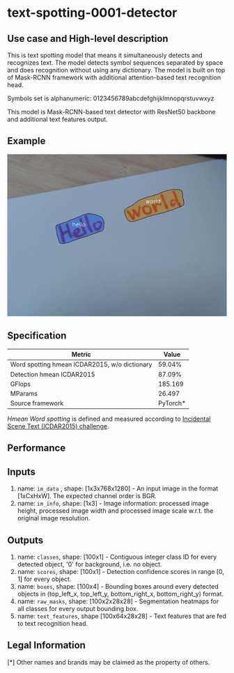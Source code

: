 # text-spotting-0001-detector

## Use case and High-level description

This is text spotting model that means it simultaneously detects and
recognizes text. The model detects symbol sequences separated by space and does
recognition without using any dictionary. The model is built on top of Mask-RCNN
framework with additional attention-based text recognition head.

Symbols set is alphanumeric: 0123456789abcdefghijklmnopqrstuvwxyz

This model is Mask-RCNN-based text detector with ResNet50 backbone and additional text features output.

## Example

![](./text-spotting-0001.png)

## Specification

| Metric                                        | Value     |
|-----------------------------------------------|-----------|
| Word spotting hmean ICDAR2015, w/o dictionary | 59.04%    |
| Detection hmean ICDAR2015                     | 87.09%    |
| GFlops                                        | 185.169   |
| MParams                                       | 26.497    |
| Source framework                              | PyTorch\* |

*Hmean Word spotting* is defined and measured according to
[Incidental Scene Text (ICDAR2015) challenge](https://rrc.cvc.uab.es/?ch=4&com=introduction).

## Performance

## Inputs

1.	name: `im_data` , shape: [1x3x768x1280] - An input image in the format
    [1xCxHxW]. The expected channel order is BGR.
1.	name: `im_info`, shape: [1x3] - Image information: processed image height,
    processed image width and processed image scale
    w.r.t. the original image resolution.

## Outputs

1.	name: `classes`, shape: [100x1] - Contiguous integer class ID for every
    detected object, '0' for background, i.e. no object.
1.	name: `scores`, shape: [100x1] - Detection confidence scores in range [0, 1]
    for every object.
1.	name: `boxes`, shape: [100x4] - Bounding boxes around every detected objects
    in (top_left_x, top_left_y, bottom_right_x, bottom_right_y) format.
1.	name: `raw_masks`, shape: [100x2x28x28] - Segmentation heatmaps for all
    classes for every output bounding box.
1.  name: `text_features`, shape [100x64x28x28] - Text features that are fed to
text recognition head.

## Legal Information
[*] Other names and brands may be claimed as the property of others.
